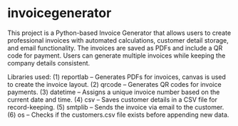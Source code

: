 # invoicegenerator
This project is a Python-based Invoice Generator that allows users to create professional invoices with automated calculations, customer detail storage, and email functionality. The invoices are saved as PDFs and include a QR code for payment. Users can generate multiple invoices while keeping the company details consistent.

Libraries used: 
(1) reportlab – Generates PDFs for invoices, canvas is used to create the invoice layout.
(2) qrcode – Generates QR codes for invoice payments.
(3) datetime – Assigns a unique invoice number based on the current date and time.
(4) csv – Saves customer details in a CSV file for record-keeping.
(5) smtplib – Sends the invoice via email to the customer.
(6) os – Checks if the customers.csv file exists before appending new data.
